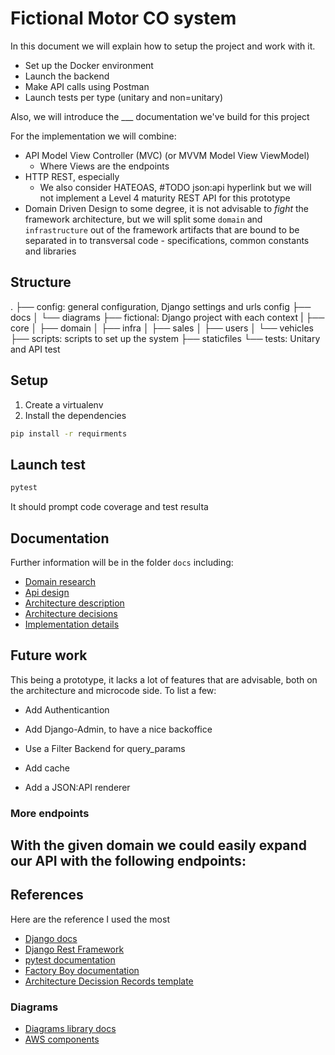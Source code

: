 # Fictional Motor CO system

In this document we will explain how to setup the project and work with it.

- Set up the Docker environment
- Launch the backend
- Make API calls using Postman
- Launch tests per type (unitary and non=unitary)

Also, we will introduce the ___ documentation we've build for this project

For the implementation we will combine:
- API Model View Controller (MVC) (or MVVM Model View ViewModel)
  - Where Views are the endpoints 
- HTTP REST, especially
  - We also consider HATEOAS, #TODO json:api hyperlink 
    but we will not implement a Level 4 maturity REST API for this prototype
- Domain Driven Design to some degree, it is not advisable to _fight_ the framework architecture, but
  we will split some `domain` and `infrastructure` out of the framework artifacts that are bound to be
  separated in to transversal code - specifications, common constants and libraries
  
## Structure

.
├── config: general configuration, Django settings and urls config
├── docs
│   └── diagrams
├── fictional: Django project with each context
|   ├── core
│   ├── domain
│   ├── infra
│   ├── sales
│   ├── users
│   └── vehicles
├── scripts: scripts to set up the system
├── staticfiles
└── tests: Unitary and API test


## Setup

1. Create a virtualenv
1. Install the dependencies
```bash
pip install -r requirments
```

## Launch test

```bash
pytest
```

It should prompt code coverage and test resulta

## Documentation

Further information will be in the folder `docs` including:

- [Domain research](docs/domain_resarch.md)
- [Api design](docs/api_design.md)
- [Architecture description](docs/architecture.md)
- [Architecture decisions](docs/adr/)
- [Implementation details](docs/process.md)

## Future work

This being a prototype, it lacks a lot of features that are advisable, both on the architecture and microcode side.
To list a few:
- Add Authenticantion
  
- Add Django-Admin, to have a nice backoffice
- Use a Filter Backend for query_params
- Add cache
- Add a JSON:API renderer

### More endpoints

With the given domain we could easily expand our API with the following endpoints:
- 

## References

Here are the reference I used the most

- [Django docs](https://docs.djangoproject.com/en/3.2/ref/)
- [Django Rest Framework](https://www.django-rest-framework.org)
- [pytest documentation](https://docs.pytest.org/en/6.2.x/contents.html)
- [Factory Boy documentation](https://factoryboy.readthedocs.io/en/stable/index.html)
- [Architecture Decission Records template](https://gist.github.com/hectorcanto/1276e41fc24e8c4ee1427cd5d02bf82a#file-adr-template-md)


### Diagrams

- [Diagrams library docs](https://diagrams.mingrammer.com/)
- [AWS components](https://diagrams.mingrammer.com/docs/nodes/aws)